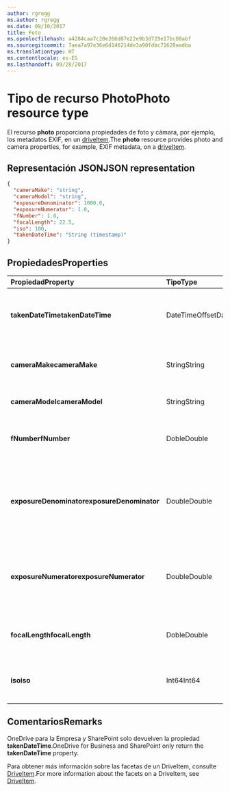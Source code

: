 ```yaml
---
author: rgregg
ms.author: rgregg
ms.date: 09/10/2017
title: Foto
ms.openlocfilehash: a4284caa7c20e266d87e22e9b3d729e17bc88abf
ms.sourcegitcommit: 7aea7a97e36e6d146214de3a90fdbc71628aadba
ms.translationtype: HT
ms.contentlocale: es-ES
ms.lasthandoff: 09/28/2017
---
```

# <a name="photo-resource-type"></a><span data-ttu-id="98d8e-102">Tipo de recurso Photo</span><span class="sxs-lookup"><span data-stu-id="98d8e-102">Photo resource type</span></span>

<span data-ttu-id="98d8e-103">El recurso **photo** proporciona propiedades de foto y cámara, por ejemplo, los metadatos EXIF, en un [driveItem](driveitem.md).</span><span class="sxs-lookup"><span data-stu-id="98d8e-103">The **photo** resource provides photo and camera properties, for example, EXIF metadata, on a [driveItem](driveitem.md).</span></span>

## <a name="json-representation"></a><span data-ttu-id="98d8e-104">Representación JSON</span><span class="sxs-lookup"><span data-stu-id="98d8e-104">JSON representation</span></span>

<!-- {
  "blockType": "resource",
  "optionalProperties": [  ],
  "@odata.type": "microsoft.graph.photo"
}-->
```json
{
  "cameraMake": "string",
  "cameraModel": "string",
  "exposureDenominator": 1000.0,
  "exposureNumerator": 1.0,
  "fNumber": 1.8,
  "focalLength": 22.5,
  "iso": 100,
  "takenDateTime": "String (timestamp)"
}
```

## <a name="properties"></a><span data-ttu-id="98d8e-105">Propiedades</span><span class="sxs-lookup"><span data-stu-id="98d8e-105">Properties</span></span>

| <span data-ttu-id="98d8e-106">Propiedad</span><span class="sxs-lookup"><span data-stu-id="98d8e-106">Property</span></span>                | <span data-ttu-id="98d8e-107">Tipo</span><span class="sxs-lookup"><span data-stu-id="98d8e-107">Type</span></span>           | <span data-ttu-id="98d8e-108">Descripción</span><span class="sxs-lookup"><span data-stu-id="98d8e-108">Description</span></span>
|:------------------------|:---------------|:----------------------------------
| <span data-ttu-id="98d8e-109">**takenDateTime**</span><span class="sxs-lookup"><span data-stu-id="98d8e-109">**takenDateTime**</span></span>       | <span data-ttu-id="98d8e-110">DateTimeOffset</span><span class="sxs-lookup"><span data-stu-id="98d8e-110">DateTimeOffset</span></span> | <span data-ttu-id="98d8e-p101">Representa la fecha y hora en que se tomó la foto. Solo lectura.</span><span class="sxs-lookup"><span data-stu-id="98d8e-p101">Represents the date and time the photo was taken. Read-only.</span></span>
| <span data-ttu-id="98d8e-113">**cameraMake**</span><span class="sxs-lookup"><span data-stu-id="98d8e-113">**cameraMake**</span></span>          | <span data-ttu-id="98d8e-114">String</span><span class="sxs-lookup"><span data-stu-id="98d8e-114">String</span></span>         | <span data-ttu-id="98d8e-p102">Fabricante de la cámara. Solo lectura.</span><span class="sxs-lookup"><span data-stu-id="98d8e-p102">Camera manufacturer. Read-only.</span></span>
| <span data-ttu-id="98d8e-117">**cameraModel**</span><span class="sxs-lookup"><span data-stu-id="98d8e-117">**cameraModel**</span></span>         | <span data-ttu-id="98d8e-118">String</span><span class="sxs-lookup"><span data-stu-id="98d8e-118">String</span></span>         | <span data-ttu-id="98d8e-p103">Modelo de la cámara. Solo lectura.</span><span class="sxs-lookup"><span data-stu-id="98d8e-p103">Camera model. Read-only.</span></span>
| <span data-ttu-id="98d8e-121">**fNumber**</span><span class="sxs-lookup"><span data-stu-id="98d8e-121">**fNumber**</span></span>             | <span data-ttu-id="98d8e-122">Doble</span><span class="sxs-lookup"><span data-stu-id="98d8e-122">Double</span></span>         | <span data-ttu-id="98d8e-p104">Valor punto F de la cámara. Solo lectura.</span><span class="sxs-lookup"><span data-stu-id="98d8e-p104">The F-stop value from the camera. Read-only.</span></span>
| <span data-ttu-id="98d8e-125">**exposureDenominator**</span><span class="sxs-lookup"><span data-stu-id="98d8e-125">**exposureDenominator**</span></span> | <span data-ttu-id="98d8e-126">Double</span><span class="sxs-lookup"><span data-stu-id="98d8e-126">Double</span></span>         | <span data-ttu-id="98d8e-p105">Denominador de la fracción de tiempo de exposición de la cámara. Solo lectura.</span><span class="sxs-lookup"><span data-stu-id="98d8e-p105">The denominator for the exposure time fraction from the camera. Read-only.</span></span>
| <span data-ttu-id="98d8e-129">**exposureNumerator**</span><span class="sxs-lookup"><span data-stu-id="98d8e-129">**exposureNumerator**</span></span>   | <span data-ttu-id="98d8e-130">Double</span><span class="sxs-lookup"><span data-stu-id="98d8e-130">Double</span></span>         | <span data-ttu-id="98d8e-p106">Numerador de la fracción de tiempo de exposición de la cámara. Solo lectura.</span><span class="sxs-lookup"><span data-stu-id="98d8e-p106">The numerator for the exposure time fraction from the camera. Read-only.</span></span>
| <span data-ttu-id="98d8e-133">**focalLength**</span><span class="sxs-lookup"><span data-stu-id="98d8e-133">**focalLength**</span></span>         | <span data-ttu-id="98d8e-134">Doble</span><span class="sxs-lookup"><span data-stu-id="98d8e-134">Double</span></span>         | <span data-ttu-id="98d8e-p107">Distancia focal de la cámara. Solo lectura.</span><span class="sxs-lookup"><span data-stu-id="98d8e-p107">The focal length from the camera. Read-only.</span></span>
| <span data-ttu-id="98d8e-137">**iso**</span><span class="sxs-lookup"><span data-stu-id="98d8e-137">**iso**</span></span>                 | <span data-ttu-id="98d8e-138">Int64</span><span class="sxs-lookup"><span data-stu-id="98d8e-138">Int64</span></span>          | <span data-ttu-id="98d8e-p108">El valor ISO de la cámara. Solo lectura.</span><span class="sxs-lookup"><span data-stu-id="98d8e-p108">The ISO value from the camera. Read-only.</span></span>

## <a name="remarks"></a><span data-ttu-id="98d8e-141">Comentarios</span><span class="sxs-lookup"><span data-stu-id="98d8e-141">Remarks</span></span>
<span data-ttu-id="98d8e-142">OneDrive para la Empresa y SharePoint solo devuelven la propiedad **takenDateTime**.</span><span class="sxs-lookup"><span data-stu-id="98d8e-142">OneDrive for Business and SharePoint only return the **takenDateTime** property.</span></span>

<span data-ttu-id="98d8e-143">Para obtener más información sobre las facetas de un DriveItem, consulte [DriveItem](driveitem.md).</span><span class="sxs-lookup"><span data-stu-id="98d8e-143">For more information about the facets on a DriveItem, see [DriveItem](driveitem.md).</span></span>
<!-- {
  "type": "#page.annotation",
  "description": "The photo facet provides details about the camera and settings on the camera for photos.",
  "keywords": "camera make,camera model, exposure, f-stop, iso",
  "section": "documentation",
  "tocPath": "Facets/Photo"
} -->
